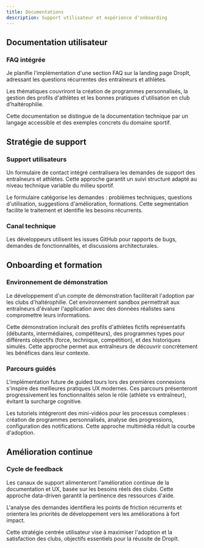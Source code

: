 ```yaml
---
title: Documentations
description: Support utilisateur et expérience d'onboarding
---
```


## Documentation utilisateur

### FAQ intégrée

Je planifie l'implémentation d'une section FAQ sur la landing page DropIt, adressant les questions récurrentes des entraîneurs et athlètes.

Les thématiques couvriront la création de programmes personnalisés, la gestion des profils d'athlètes et les bonnes pratiques d'utilisation en club d'haltérophilie.

Cette documentation se distingue de la documentation technique par un langage accessible et des exemples concrets du domaine sportif.

## Stratégie de support

### Support utilisateurs

Un formulaire de contact intégré centralisera les demandes de support des entraîneurs et athlètes. Cette approche garantit un suivi structuré adapté au niveau technique variable du milieu sportif.

Le formulaire catégorise les demandes : problèmes techniques, questions d'utilisation, suggestions d'amélioration, formations. Cette segmentation facilite le traitement et identifie les besoins récurrents.

### Canal technique

Les développeurs utilisent les issues GitHub pour rapports de bugs, demandes de fonctionnalités, et discussions architecturales.

## Onboarding et formation

### Environnement de démonstration

Le développement d'un compte de démonstration faciliterait l'adoption par les clubs d'haltérophilie. Cet environnement sandbox permettrait aux entraîneurs d'évaluer l'application avec des données réalistes sans compromettre leurs informations.

Cette démonstration inclurait des profils d'athlètes fictifs représentatifs (débutants, intermédiaires, compétiteurs), des programmes types pour différents objectifs (force, technique, compétition), et des historiques simulés. Cette approche permet aux entraîneurs de découvrir concrètement les bénéfices dans leur contexte.

### Parcours guidés

L'implémentation future de guided tours lors des premières connexions s'inspire des meilleures pratiques UX modernes. Ces parcours présenteront progressivement les fonctionnalités selon le rôle (athlète vs entraîneur), évitant la surcharge cognitive.

Les tutoriels intégreront des mini-vidéos pour les processus complexes : création de programmes personnalisés, analyse des progressions, configuration des notifications. Cette approche multimédia réduit la courbe d'adoption.

## Amélioration continue

### Cycle de feedback

Les canaux de support alimenteront l'amélioration continue de la documentation et UX, basée sur les besoins réels des clubs. Cette approche data-driven garantit la pertinence des ressources d'aide.

L'analyse des demandes identifiera les points de friction récurrents et orientera les priorités de développement vers les améliorations à fort impact.

Cette stratégie centrée utilisateur vise à maximiser l'adoption et la satisfaction des clubs, objectifs essentiels pour la réussite de DropIt.


